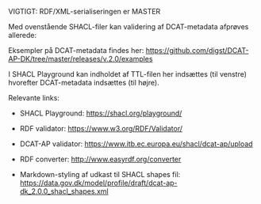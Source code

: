 VIGTIGT: RDF/XML-serialiseringen er MASTER

Med ovenstående SHACL-filer kan validering af DCAT-metadata afprøves allerede:

Eksempler på DCAT-metadata findes her: https://github.com/digst/DCAT-AP-DK/tree/master/releases/v.2.0/examples

I SHACL Playground kan indholdet af TTL-filen her indsættes (til venstre) hvorefter DCAT-metadata indsættes (til højre).

Relevante links:

* SHACL Playground: https://shacl.org/playground/

* RDF validator: https://www.w3.org/RDF/Validator/

* DCAT-AP validator: https://www.itb.ec.europa.eu/shacl/dcat-ap/upload

* RDF converter: http://www.easyrdf.org/converter

* Markdown-styling af udkast til SHACL shapes fil: https://data.gov.dk/model/profile/draft/dcat-ap-dk_2.0.0_shacl_shapes.xml
